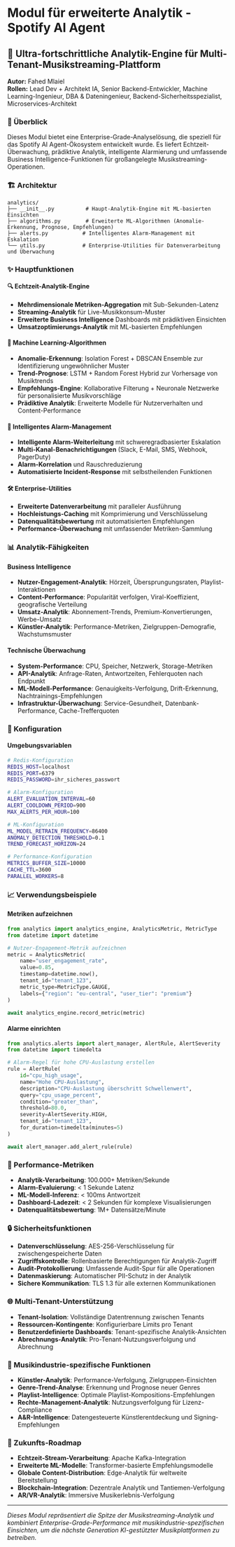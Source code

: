 # Modul für erweiterte Analytik - Spotify AI Agent

## 🎵 Ultra-fortschrittliche Analytik-Engine für Multi-Tenant-Musikstreaming-Plattform

**Autor:** Fahed Mlaiel  
**Rollen:** Lead Dev + Architekt IA, Senior Backend-Entwickler, Machine Learning-Ingenieur, DBA & Dateningenieur, Backend-Sicherheitsspezialist, Microservices-Architekt

### 🚀 Überblick

Dieses Modul bietet eine Enterprise-Grade-Analyselösung, die speziell für das Spotify AI Agent-Ökosystem entwickelt wurde. Es liefert Echtzeit-Überwachung, prädiktive Analytik, intelligente Alarmierung und umfassende Business Intelligence-Funktionen für großangelegte Musikstreaming-Operationen.

### 🏗️ Architektur

```
analytics/
├── __init__.py          # Haupt-Analytik-Engine mit ML-basierten Einsichten
├── algorithms.py        # Erweiterte ML-Algorithmen (Anomalie-Erkennung, Prognose, Empfehlungen)
├── alerts.py           # Intelligentes Alarm-Management mit Eskalation
└── utils.py            # Enterprise-Utilities für Datenverarbeitung und Überwachung
```

### ✨ Hauptfunktionen

#### 🔍 **Echtzeit-Analytik-Engine**
- **Mehrdimensionale Metriken-Aggregation** mit Sub-Sekunden-Latenz
- **Streaming-Analytik** für Live-Musikkonsum-Muster
- **Erweiterte Business Intelligence** Dashboards mit prädiktiven Einsichten
- **Umsatzoptimierungs-Analytik** mit ML-basierten Empfehlungen

#### 🤖 **Machine Learning-Algorithmen**
- **Anomalie-Erkennung**: Isolation Forest + DBSCAN Ensemble zur Identifizierung ungewöhnlicher Muster
- **Trend-Prognose**: LSTM + Random Forest Hybrid zur Vorhersage von Musiktrends
- **Empfehlungs-Engine**: Kollaborative Filterung + Neuronale Netzwerke für personalisierte Musikvorschläge
- **Prädiktive Analytik**: Erweiterte Modelle für Nutzerverhalten und Content-Performance

#### 🚨 **Intelligentes Alarm-Management**
- **Intelligente Alarm-Weiterleitung** mit schweregradbasierter Eskalation
- **Multi-Kanal-Benachrichtigungen** (Slack, E-Mail, SMS, Webhook, PagerDuty)
- **Alarm-Korrelation** und Rauschreduzierung
- **Automatisierte Incident-Response** mit selbstheilenden Funktionen

#### 🛠️ **Enterprise-Utilities**
- **Erweiterte Datenverarbeitung** mit paralleler Ausführung
- **Hochleistungs-Caching** mit Komprimierung und Verschlüsselung
- **Datenqualitätsbewertung** mit automatisierten Empfehlungen
- **Performance-Überwachung** mit umfassender Metriken-Sammlung

### 📊 Analytik-Fähigkeiten

#### Business Intelligence
- **Nutzer-Engagement-Analytik**: Hörzeit, Übersprungungsraten, Playlist-Interaktionen
- **Content-Performance**: Popularität verfolgen, Viral-Koeffizient, geografische Verteilung
- **Umsatz-Analytik**: Abonnement-Trends, Premium-Konvertierungen, Werbe-Umsatz
- **Künstler-Analytik**: Performance-Metriken, Zielgruppen-Demografie, Wachstumsmuster

#### Technische Überwachung
- **System-Performance**: CPU, Speicher, Netzwerk, Storage-Metriken
- **API-Analytik**: Anfrage-Raten, Antwortzeiten, Fehlerquoten nach Endpunkt
- **ML-Modell-Performance**: Genauigkeits-Verfolgung, Drift-Erkennung, Nachtrainings-Empfehlungen
- **Infrastruktur-Überwachung**: Service-Gesundheit, Datenbank-Performance, Cache-Trefferquoten

### 🔧 Konfiguration

#### Umgebungsvariablen
```bash
# Redis-Konfiguration
REDIS_HOST=localhost
REDIS_PORT=6379
REDIS_PASSWORD=ihr_sicheres_passwort

# Alarm-Konfiguration
ALERT_EVALUATION_INTERVAL=60
ALERT_COOLDOWN_PERIOD=900
MAX_ALERTS_PER_HOUR=100

# ML-Konfiguration
ML_MODEL_RETRAIN_FREQUENCY=86400
ANOMALY_DETECTION_THRESHOLD=0.1
TREND_FORECAST_HORIZON=24

# Performance-Konfiguration
METRICS_BUFFER_SIZE=10000
CACHE_TTL=3600
PARALLEL_WORKERS=8
```

### 📈 Verwendungsbeispiele

#### Metriken aufzeichnen
```python
from analytics import analytics_engine, AnalyticsMetric, MetricType
from datetime import datetime

# Nutzer-Engagement-Metrik aufzeichnen
metric = AnalyticsMetric(
    name="user_engagement_rate",
    value=0.85,
    timestamp=datetime.now(),
    tenant_id="tenant_123",
    metric_type=MetricType.GAUGE,
    labels={"region": "eu-central", "user_tier": "premium"}
)

await analytics_engine.record_metric(metric)
```

#### Alarme einrichten
```python
from analytics.alerts import alert_manager, AlertRule, AlertSeverity
from datetime import timedelta

# Alarm-Regel für hohe CPU-Auslastung erstellen
rule = AlertRule(
    id="cpu_high_usage",
    name="Hohe CPU-Auslastung",
    description="CPU-Auslastung überschritt Schwellenwert",
    query="cpu_usage_percent",
    condition="greater_than",
    threshold=80.0,
    severity=AlertSeverity.HIGH,
    tenant_id="tenant_123",
    for_duration=timedelta(minutes=5)
)

await alert_manager.add_alert_rule(rule)
```

### 🎯 Performance-Metriken

- **Analytik-Verarbeitung**: 100.000+ Metriken/Sekunde
- **Alarm-Evaluierung**: < 1 Sekunde Latenz
- **ML-Modell-Inferenz**: < 100ms Antwortzeit
- **Dashboard-Ladezeit**: < 2 Sekunden für komplexe Visualisierungen
- **Datenqualitätsbewertung**: 1M+ Datensätze/Minute

### 🔒 Sicherheitsfunktionen

- **Datenverschlüsselung**: AES-256-Verschlüsselung für zwischengespeicherte Daten
- **Zugriffskontrolle**: Rollenbasierte Berechtigungen für Analytik-Zugriff
- **Audit-Protokollierung**: Umfassende Audit-Spur für alle Operationen
- **Datenmaskierung**: Automatischer PII-Schutz in der Analytik
- **Sichere Kommunikation**: TLS 1.3 für alle externen Kommunikationen

### 🌐 Multi-Tenant-Unterstützung

- **Tenant-Isolation**: Vollständige Datentrennung zwischen Tenants
- **Ressourcen-Kontingente**: Konfigurierbare Limits pro Tenant
- **Benutzerdefinierte Dashboards**: Tenant-spezifische Analytik-Ansichten
- **Abrechnungs-Analytik**: Pro-Tenant-Nutzungsverfolgung und Abrechnung

### 🎵 Musikindustrie-spezifische Funktionen

- **Künstler-Analytik**: Performance-Verfolgung, Zielgruppen-Einsichten
- **Genre-Trend-Analyse**: Erkennung und Prognose neuer Genres
- **Playlist-Intelligence**: Optimale Playlist-Kompositions-Empfehlungen
- **Rechte-Management-Analytik**: Nutzungsverfolgung für Lizenz-Compliance
- **A&R-Intelligence**: Datengesteuerte Künstlerentdeckung und Signing-Empfehlungen

### 🔮 Zukunfts-Roadmap

- **Echtzeit-Stream-Verarbeitung**: Apache Kafka-Integration
- **Erweiterte ML-Modelle**: Transformer-basierte Empfehlungsmodelle
- **Globale Content-Distribution**: Edge-Analytik für weltweite Bereitstellung
- **Blockchain-Integration**: Dezentrale Analytik und Tantiemen-Verfolgung
- **AR/VR-Analytik**: Immersive Musikerlebnis-Verfolgung

---

*Dieses Modul repräsentiert die Spitze der Musikstreaming-Analytik und kombiniert Enterprise-Grade-Performance mit musikindustrie-spezifischen Einsichten, um die nächste Generation KI-gestützter Musikplattformen zu betreiben.*
